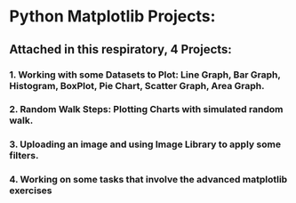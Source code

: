 # Python Matplotlib Projects:
## Attached in this respiratory, 4 Projects:
###  1. Working with some Datasets to Plot: Line Graph, Bar Graph, Histogram, BoxPlot, Pie Chart, Scatter Graph, Area Graph.
###  2. Random Walk Steps: Plotting Charts  with simulated random walk.
###  3. Uploading an image and using Image Library to apply some filters.
###  4. Working on some tasks that involve the advanced matplotlib exercises
